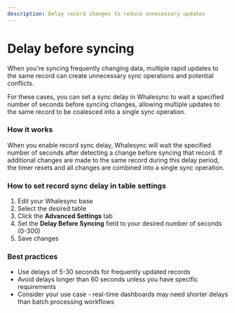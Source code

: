```yaml
---
description: Delay record changes to reduce unnecessary updates
---
```


# Delay before syncing

When you're syncing frequently changing data, multiple rapid updates to the same record can create unnecessary sync operations and potential conflicts.

For these cases, you can set a sync delay in Whalesync to wait a specified number of seconds before syncing changes, allowing multiple updates to the same record to be coalesced into a single sync operation.

### How it works

When you enable record sync delay, Whalesync will wait the specified number of seconds after detecting a change before syncing that record. If additional changes are made to the same record during this delay period, the timer resets and all changes are combined into a single sync operation.

### How to set record sync delay in table settings

1. Edit your Whalesync base
2. Select the desired table
3. Click the **Advanced Settings** tab
4. Set the **Delay Before Syncing** field to your desired number of seconds (0-300)
5. Save changes

### Best practices

* Use delays of 5-30 seconds for frequently updated records
* Avoid delays longer than 60 seconds unless you have specific requirements
* Consider your use case - real-time dashboards may need shorter delays than batch processing workflows
